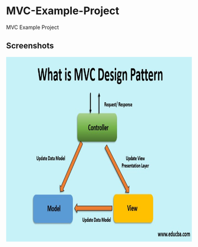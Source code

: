 # MVC-Example-Project
MVC Example Project

## Screenshots
<a href="https://github.com/Ilhom0549/
MVC-Example-Project/blob/master/resources/images/what-is-mvc-design-pattern.jpg" target="_blank"><img src="https://github.com/Ilhom0549/MVC-Example-Project/blob/master/resources/images/what-is-mvc-design-pattern.jpg" height="500"></a>
